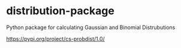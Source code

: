 # distribution-package
Python package for calculating Gaussian and Binomial Distrubutions

https://pypi.org/project/cs-probdist/1.0/
